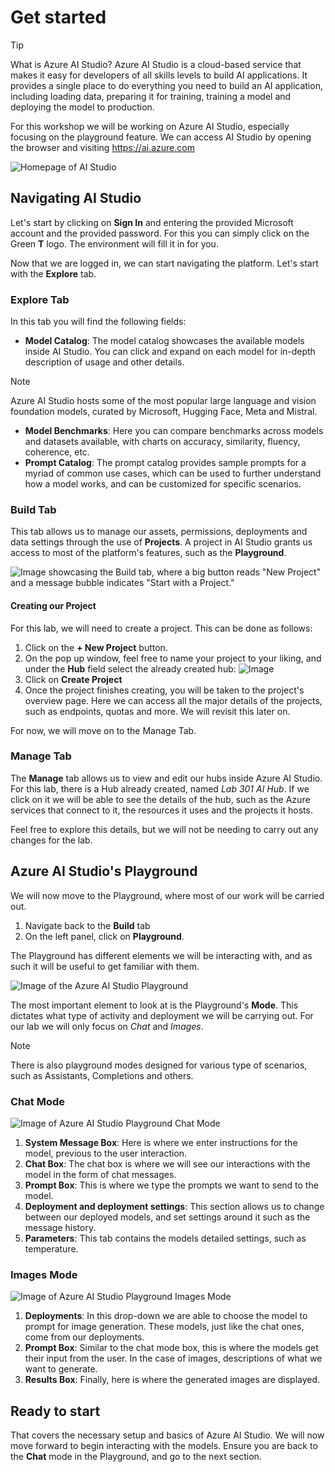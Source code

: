 # Get started

> [!TIP]
> What is Azure AI Studio? Azure AI Studio is a cloud-based service that makes it easy for developers of all skills levels to build AI applications. It provides a single place to do everything you need to build an AI application, including loading data, preparing it for training, training a model and deploying the model to production.

For this workshop we will be working on Azure AI Studio, especially focusing on the playground feature. We can access AI Studio by opening the browser and visiting https://ai.azure.com

![Homepage of AI Studio](./Images/ai-studio-homepage.png)

## Navigating AI Studio

Let's start by clicking on **Sign In** and entering the provided Microsoft account and the provided password. For this you can simply click on the Green **T** logo. The environment will fill it in for you.

Now that we are logged in, we can start navigating the platform. Let's start with the **Explore** tab.

### Explore Tab

In this tab you will find the following fields:

- **Model Catalog**: The model catalog showcases the available models inside AI Studio. You can click and expand on each model for in-depth description of usage and other details.

> [!NOTE]
> Azure AI Studio hosts some of the most popular large language and vision foundation models, curated by Microsoft, Hugging Face, Meta and Mistral.

- **Model Benchmarks**: Here you can compare benchmarks across models and datasets available, with charts on accuracy, similarity, fluency, coherence, etc.
- **Prompt Catalog**: The prompt catalog provides sample prompts for a myriad of common use cases, which can be used to further understand how a model works, and can be customized for specific scenarios.

### Build Tab

This tab allows us to manage our assets, permissions, deployments and data settings through the use of **Projects**. A project in AI Studio grants us access to most of the platform's features, such as the **Playground**.

![Image showcasing the Build tab, where a big button reads "New Project" and a message bubble indicates "Start with a Project."](./Images/ai-studio-buildpage.png)

#### Creating our Project 
For this lab, we will need to create a project. This can be done as follows:

1. Click on the **+ New Project** button.
1. On the pop up window, feel free to name your project to your liking, and under the **Hub** field select the already created hub: ![Image](./Images/ai-studio-createproj.png)
1. Click on **Create Project**
1. Once the project finishes creating, you will be taken to the project's overview page. Here we can access all the major details of the projects, such as endpoints, quotas and more. We will revisit this later on.

For now, we will move on to the Manage Tab.

### Manage Tab

The **Manage** tab allows us to view and edit our hubs inside Azure AI Studio. For this lab, there is a Hub already created, named *Lab 301 AI Hub*. If we click on it we will be able to see the details of the hub, such as the Azure services that connect to it, the resources it uses and the projects it hosts.

Feel free to explore this details, but we will not be needing to carry out any changes for the lab.


## Azure AI Studio's Playground

We will now move to the Playground, where most of our work will be carried out.
1. Navigate back to the **Build** tab
3. On the left panel, click on **Playground**.

The Playground has different elements we will be interacting with, and as such it will be useful to get familiar with them.

![Image of the Azure AI Studio Playground](./Images/ai-studio-playground.png)

The most important element to look at is the Playground's **Mode**. This dictates what type of activity and deployment we will be carrying out. For our lab we will only focus on *Chat* and *Images*.

> [!NOTE]
> There is also playground modes designed for various type of scenarios, such as Assistants, Completions and others.

### Chat Mode

![Image of Azure AI Studio Playground Chat Mode](./Images/ai-studio-chatmode.png)

1. **System Message Box**: Here is where we enter instructions for the model, previous to the user interaction.
1. **Chat Box**: The chat box is where we will see our interactions with the model in the form of chat messages.
1. **Prompt Box**: This is where we type the prompts we want to send to the model.
1. **Deployment and deployment settings**: This section allows us to change between our deployed models, and set settings around it such as the message history.
1. **Parameters**: This tab contains the models detailed settings, such as temperature.

### Images Mode

![Image of Azure AI Studio Playground Images Mode](./Images/ai-studio-imagemode.png)

1. **Deployments**: In this drop-down we are able to choose the model to prompt for image generation. These models, just like the chat ones, come from our deployments.
1. **Prompt Box**: Similar to the chat mode box, this is where the models get their input from the user. In the case of images, descriptions of what we want to generate.
1. **Results Box**: Finally, here is where the generated images are displayed.

## Ready to start

That covers the necessary setup and basics of Azure AI Studio. We will now move forward to begin interacting with the models. Ensure you are back to the **Chat** mode in the Playground, and go to the next section.
